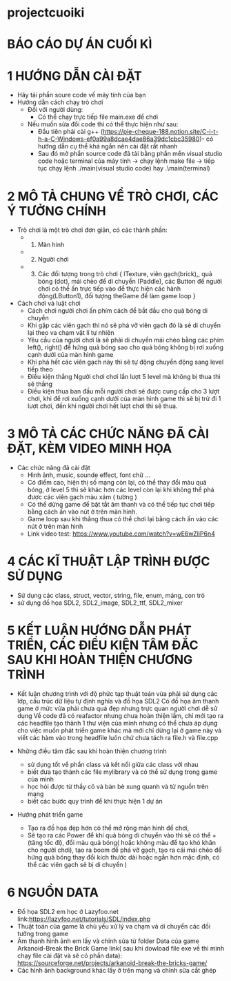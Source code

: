 ﻿# projectcuoiki
# BÁO CÁO DỰ ÁN CUỐI KÌ
# 1 HƯỚNG DẪN CÀI ĐẶT 
- Hãy tải phần soure code về máy tính của bạn
- Hướng dẫn cách chạy trò chơi
    - Đối với người dùng: 
        + Có thể chạy trực tiếp file main.exe để chơi
    - Nếu muốn sửa đổi code thì có thể thực hiện như sau:
        + Đầu tiên phải cài g++ (https://pie-cheque-188.notion.site/C-i-t-h-a-C-Windows-ef0a99a8dcae4dae86a39dc1cbc35980)- có hướng dẫn cụ thể khá ngắn nên cài đặt rất nhanh
        + Sau đó mở phần source code đã tải bằng phần mền visual studio code hoặc terminal của máy tính -> chạy lệnh make file -> tiếp tục chạy lệnh ./main(visual studio code) hay .\main(terminal)
# 2 MÔ TẢ CHUNG VỀ TRÒ CHƠI, CÁC Ý TƯỞNG CHÍNH
- Trò chơi là một trò chơi đơn giản, có các thành phần:
    + 1. Màn hình
    + 2. Người chơi
    + 3. Các đối tượng trong trò chơi { lTexture, viên gạch(brick),, quả bóng (dot), mái chèo để di chuyển (Paddle), các Button để người chơi có thể ấn trực tiếp vào để thực hiện các hành động(LButton1), đối tượng theGame để làm game loop }
- Cách chơi và luật chơi
    + Cách chơi người chơi ấn phím cách để bắt đầu cho quả bóng di chuyển
    + Khi gặp các viên gạch thì nó sẽ phá vỡ viên gạch đó là sẻ di chuyển lại theo va chạm vật lí tự nhiên
    + Yêu cầu của người chơi là sẽ phải di chuyển mái chèo bằng các phím left(), right() để hứng quả bóng sao cho quả bóng không bị rơi xuống cạnh dưới của màn hình game
    + Khi phá hết các viên gạch này thì sẽ tự động chuyển động sang level tiếp theo
    + Điều kiện thắng Người chơi chơi lần lượt 5 level mà không bị thua thì sẽ thắng
    + Điều kiện thua ban đầu mỗi người chơi sẽ được cung cấp cho 3 lượt chơi, khi để rơi xuống cạnh dưới của màn hình game thì sẽ bị trừ đi 1 lượt chơi, đến khi người chơi hết lượt chơi thì sẽ thua. 
# 3 MÔ TẢ CÁC CHỨC NĂNG ĐÃ CÀI ĐẶT, KÈM VIDEO MINH HỌA 
- Các chức năng đã cài đặt
    + Hình ảnh, music, sounde effect, font chữ ...
    + Có điểm cao, hiện thị số mạng còn lại, có thể thay đổi màu quả bóng, ở level 5 thì sẽ khác hơn các level còn lại khi không thể phá được các viên gạch màu xám ( tường )
    + Có thể dừng game  để bật tắt âm thanh và có thể tiếp tục chơi tiếp bằng cách ấn vào nút ở trên màn hình.
    + Game loop sau khi thắng thua có thể chơi lại bằng cách ấn vào các nút ở trên màn hình
    + Link video test: https://www.youtube.com/watch?v=wE6wZliP6n4
# 4 CÁC KĨ THUẬT LẬP TRÌNH ĐƯỢC SỬ DỤNG 
- Sử dụng các class, struct, vector, string, file, enum, mảng, con trỏ
- sử dụng đồ họa SDL2, SDL2_image, SDL2_ttf, SDL2_mixer

# 5 KẾT LUẬN HƯỚNG DẪN PHÁT TRIỂN, CÁC ĐIỀU KIỆN TÂM ĐẮC SAU KHI HOÀN THIỆN CHƯƠNG TRÌNH
- Kết luận 
    chương trình với độ phức tạp thuật toán vừa phải sử dụng các lớp, cấu trúc dữ liệu tự định nghĩa và đồ họa SDL2 
    Có đồ họa âm thanh game ở mức vừa phải chưa quá đẹp nhưng trực quan người chơi dễ sử dụng
    Về code đã có reafactor nhưng chưa hoàn thiện lắm, chỉ mới tạo ra các headfile tạo thành 1 thư viện của mình nhưng có thể chưa áp dụng cho việc muốn phát triển game khác mà mới chỉ dừng lại ở game này và viết các hàm vào trong headfile luôn chứ chưa tách ra file.h và file.cpp 
    
- Những điều tâm đắc sau khi hoàn thiện chương trình 
    + sử dụng tốt về phần class và kết nối giữa các class với nhau 
    + biết đưa tạo thành các file mylibrary và có thể sử dụng trong game của mình
    + học hỏi được từ thầy cô và bàn bè xung quanh và từ nguồn trên mạng
    + biết các bước quy trình để khi thực hiện 1 dự án 

- Hướng phát triển game
    + Tạo ra đồ họa đẹp hơn có thể mở rộng màn hình để chơi, 
    + Sẽ tạo ra các Power để khi quả bóng di chuyển vào thì sẽ có thể + (tăng tốc độ, đổi màu quả bóng( hoặc không màu để tạo khó khăn cho người chơi), tạo ra boom để phá vỡ gạch, tạo ra cái mái chèo để hứng quả bóng thay đổi kích thước dài hoặc ngắn hơn mặc định, có thể các viên gạch sẽ bị di chuyển )
# 6 NGUỒN DATA
- Đồ họa SDL2 em học ở Lazyfoo.net link:https://lazyfoo.net/tutorials/SDL/index.php
- Thuật toán của game là chủ yếu xử lý va chạm và di chuyển các đối tưởng trong game    
- Âm thanh hình ảnh em lấy và chỉnh sửa từ folder Data của game  Arkanoid-Break the Brick Game link( sau khi dowload file exe về thì mình chạy file cài đặt và sẽ có phần data): https://sourceforge.net/projects/arkanoid-break-the-bricks-game/
- Các hình ảnh background khác lấy ở trên mạng và chỉnh sửa cắt ghép
